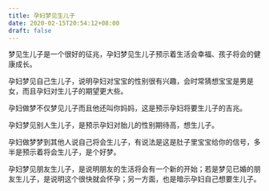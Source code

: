 ```yaml
---
title: 孕妇梦见生儿子
date: 2020-02-15T20:54:12+08:00
draft: false
---
```


梦见生儿子是一个很好的征兆，孕妇梦见生儿子预示着生活会幸福、孩子将会的健康成长。


孕妇梦见自己生儿子，说明孕妇对宝宝的性别很有兴趣，会时常猜想宝宝是男是女，而且孕妇对生儿子的期望更大些。


孕妇做梦不仅梦见儿子而且他还叫你妈妈，这是预示孕妇将要生儿子的吉兆。


孕妇梦见别人生儿子，是预示孕妇对胎儿的性别期待高，想生儿子。


孕妇做梦梦到其他人说自己将会生儿子，有说法是这是肚子里宝宝给你的信号，多半是预示着将会生儿子，是个好梦。


孕妇梦见朋友生儿子，是说明朋友的生活将会有一个新的开始；若是梦见已婚的朋友生儿子，是说明这个很快就会怀孕；另一方面，也是暗示孕妇自己想要生儿子。
